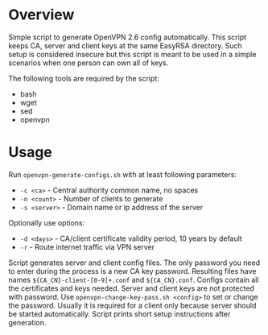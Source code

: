 # Overview

Simple script to generate OpenVPN 2.6 config automatically. This script keeps
CA, server and client keys at the same EasyRSA directory. Such setup is
considered insecure but this script is meant to be used in a simple scenarios
when one person can own all of keys.

The following tools are required by the script:
- bash
- wget
- sed
- openvpn

# Usage

Run `openvpn-generate-configs.sh` with at least following parameters:
- `-c <ca>` - Central authority common name, no spaces
- `-n <count>` - Number of clients to generate
- `-s <server>` - Domain name or ip address of the server

Optionally use options:
- `-d <days>` - CA/client certificate validity period, 10 years by default
- `-r` -  Route internet traffic via VPN server

Script generates server and client config files. The only password you need to
enter during the process is a new CA key password. Resulting files have names
`${CA_CN}-client-[0-9]+.conf` and `${CA_CN}.conf`. Configs contain all the
certificates and keys needed. Server and client keys are not protected with
password. Use `openvpn-change-key-pass.sh <config>` to set or change the
password. Usually it is required for a client only because server should be
started automatically. Script prints short setup instructions after generation.
